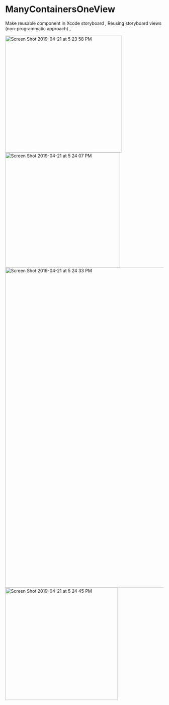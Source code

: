 # ManyContainersOneView
Make reusable component in Xcode storyboard , Reusing storyboard views (non-programmatic approach) , 


<img width="371" alt="Screen Shot 2019-04-21 at 5 23 58 PM" src="https://user-images.githubusercontent.com/17685869/56471395-a20b6200-645a-11e9-9a5e-1df951f01388.png">
<img width="365" alt="Screen Shot 2019-04-21 at 5 24 07 PM" src="https://user-images.githubusercontent.com/17685869/56471397-a20b6200-645a-11e9-8229-1e1e4d41e376.png">
<img width="1018" alt="Screen Shot 2019-04-21 at 5 24 33 PM" src="https://user-images.githubusercontent.com/17685869/56471398-a20b6200-645a-11e9-912f-9a76809f1b6f.png">
<img width="357" alt="Screen Shot 2019-04-21 at 5 24 45 PM" src="https://user-images.githubusercontent.com/17685869/56471399-a20b6200-645a-11e9-9442-d8e0289faa4d.png">
